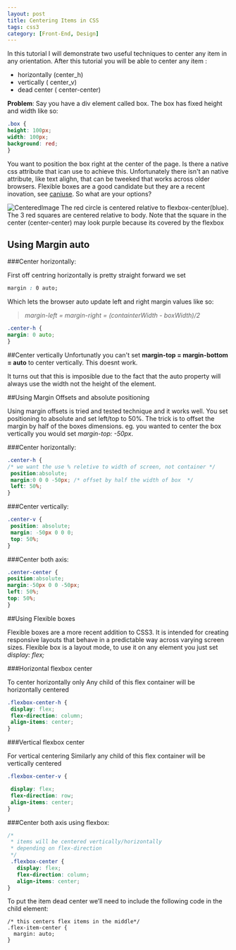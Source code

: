 ```yaml
---
layout: post
title: Centering Items in CSS
tags: css3
category: [Front-End, Design]
---
```

In this tutorial I will demonstrate two useful techniques to center any item in any orientation. After this tutorial you will be able to center any item :

* horizontally (center_h)
* vertically ( center_v)
* dead center ( center-center)

**Problem**: Say you have a div element called box. The box has fixed height and width like so:

```css
.box {
height: 100px;
width: 100px;
background: red;
}
```

You want to position the box right at the center of the page. Is there a native css attribute that ican use to achieve this. Unfortunately there isn't an native attribute, like text alighn, that can be tweeked that works across older browsers. Flexible boxes are a good candidate but they are a recent inovation, see [caniuse](http://caniuse.com/felxiblebox). So what are your options?

![CenteredImage](public/img.jpg)
The red circle is centered relative to flexbox-center(blue). The 3 red squares are centered relative to body. Note that the square in the center (center-center) may look purple because its covered by the flexbox

## Using Margin auto
###Center horizontally:

First off  centring horizontally is pretty straight forward  we set
```css
margin : 0 auto;
```

Which lets the browser auto update left and right margin values like so:
>*margin-left = margin-right = (containterWidth - boxWidth)/2*

```css
.center-h {
margin: 0 auto;
}
```
##Center vertically
Unfortunatly you can't set **margin-top = margin-bottom = auto** to center vertically. This doesnt work.

It turns out that this is imposible due to the fact that the auto property will always use the width not the height of the element.

##Using Margin Offsets and absolute positioning

Using margin offsets is tried and tested technique and it works well.
You set positioning to absolute and set left/top to 50%. The trick is to offset the margin by half of the boxes dimensions. eg. you wanted to center the box vertically you would set *margin-top: -50px*.

###Center horizontally:

```css
.center-h {
/* we want the use % reletive to width of screen, not container */
 position:absolute;
 margin:0 0 0 -50px; /* offset by half the width of box  */
 left: 50%;
}
```

###Center vertically:

```css
.center-v {
 position: absolute;
 margin: -50px 0 0 0;
 top: 50%;
}
```

###Center both axis:

```css
.center-center {
position:absolute;
margin:-50px 0 0 -50px;
left: 50%;
top: 50%;
}
```

##Using Flexible boxes

Flexible boxes are a more recent addition to CSS3. It is intended for creating responsive layouts that behave in a predictable way across varying screen sizes. Flexible box is a layout mode, to use it on any element you just set *display: flex;*

###Horizontal flexbox center

To center horizontally only  Any child of this flex container will be horizontally centered

```css
.flexbox-center-h {
 display: flex;
 flex-direction: column;
 align-items: center;
}
```
###Vertical flexbox center

For vertical centering  Similarly any child of this flex container will be vertically centered

```css
.flexbox-center-v {

 display: flex;
 flex-direction: row;
 align-items: center;
}
```

###Center both axis using flexbox:

```css
/*
 * items will be centered vertically/horizontally
 * depending on flex-direction
 */
 .flexbox-center {
   display: flex;
   flex-direction: column;
   align-items: center;
}
```
To put the item dead center we’ll need to include the following code in the child element:

```
/* this centers flex items in the middle*/
.flex-item-center {
  margin: auto;
}
```